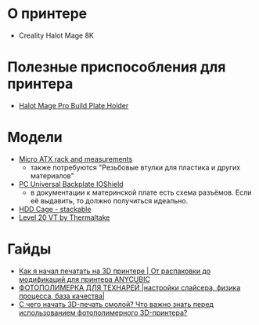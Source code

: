 # О принтере
* Creality Halot Mage 8K

# Полезные приспособления для принтера
* [Halot Mage Pro Build Plate Holder](https://www.thingiverse.com/thing:6100487)

# Модели
* [Micro ATX rack and measurements](https://www.thingiverse.com/thing:5155837)
  * также потребуются "Резьбовые втулки для пластика и других материалов"
* [PC Universal Backplate IOShield](https://www.thingiverse.com/thing:3609985)
  * в документации к материнской плате есть схема разъёмов. Если её выдавить, то должно получиться идеально.
* [HDD Cage - stackable](https://www.thingiverse.com/thing:3601916)
* [Level 20 VT by Thermaltake](https://www.thingiverse.com/thing:3549797)

# Гайды
* [Как я начал печатать на 3D принтере | От распаковки до модификаций для принтера ANYCUBIC](https://www.youtube.com/watch?v=7lgE-Rmg2JU)
* [ФОТОПОЛИМЕРКА ДЛЯ ТЕХНАРЕЙ |настройки слайсера, физика процесса, база качества|](https://www.youtube.com/watch?v=6S0vq4U3uE8)
* [С чего начать 3D-печать смолой? Что важно знать перед использованием фотополимерного 3D-принтера?](https://www.youtube.com/watch?v=k844-qZhdHI)
